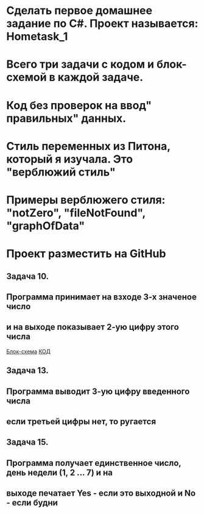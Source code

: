 # __Сделать первое домашнее задание по C#. Проект называется: Hometask_1__
# Всего три задачи с кодом и блок-схемой в каждой задаче.
# Код без проверок на ввод" правильных" данных.
# Стиль переменных из Питона, который я изучала. Это "верблюжий стиль"
# Примеры верблюжего стиля: "notZero", "fileNotFound", "graphOfData"
# Проект разместить на GitHub

## __Задача 10.__
## Программа принимает на взходе 3-х значеное число
## и на выходе показывает 2-ую цифру этого числа
[Блок-схема](.\task_10\task_10.drawio) [КОД](.\task_10\Program.cs)

## __Задача 13.__
## Программа выводит 3-ую цифру введенного числа
## если третьей цифры нет, то ругается

## __Задача 15.__
## Программа получает единственное число, день недели (1, 2 ... 7) и на
## выходе печатает Yes - если это выходной и No - если будни

